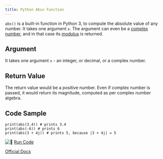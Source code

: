 ```yaml
---
title: Python Absx Function
---
```

`abs()` is a built-in function in Python 3, to compute the absolute value of any number. It takes one argument `x`. The argument can even be a <a href='https://docs.python.org/3.0/library/cmath.html' target='_blank' rel='nofollow'>complex number</a>, and in that case its <a href='http://www.mathcentre.ac.uk/resources/sigma%20complex%20number%20leaflets/sigma-complex9-2009-1.pdf' target='_blank' rel='nofollow'>modulus</a> is returned.

## Argument

It takes one argument `x` - an integer, or decimal, or a complex number.

## Return Value

The return value would be a positive number. Even if complex number is passed, it would return its magnitude, computed as per complex number algebra.

## Code Sample

    print(abs(3.4)) # prints 3.4
    print(abs(-6)) # prints 6
    print(abs(3 + 4j)) # prints 5, because |3 + 4j| = 5

![:rocket:](//forum.freecodecamp.com/images/emoji/emoji_one/rocket.png?v=2 ":rocket:") <a href='https://repl.it/CL8k/0' target='_blank' rel='nofollow'>Run Code</a>

<a href='https://docs.python.org/3/library/functions.html#abs' target='_blank' rel='nofollow'>Official Docs</a>